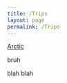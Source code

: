 ```yaml
---
title: /Trips
layout: page
permalink: /Trips
---
```


<a href="starscream33.github.io/Trips/Arctic">Arctic</a> <br>

bruh


blah blah